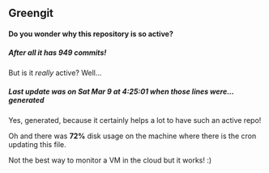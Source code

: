 ## Greengit

#### Do you wonder why this repository is so active?

##### After all it has 949 commits!

But is it *really* active? Well...

##### Last update was on Sat Mar 9 at 4:25:01 when those lines were... generated

Yes, generated, because it certainly helps a lot to have such an active repo!

Oh and there was **72%** disk usage on the machine
where there is the cron updating this file.

Not the best way to monitor a VM in the cloud but it works! :)
